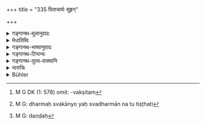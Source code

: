 +++
title = "335 पिताचार्यः सुहृन्"

+++

<details><summary>गङ्गानथ-मूलानुवादः</summary>

Neither the father or the preceptor or the friend or the mother or the wife or the son or the priest is unpunishable for the King, when they do not keep within their duty.—(335)
</details>

<details><summary>मेधातिथिः</summary>

"भार्या पुत्रः स्वका तनुः" (म्ध् ४.१८४) आत्मीयं शरीरम् । कः पुनर् आत्मनो दण्डः । प्रायश्चित्ततपोधनदानादिविवक्षितम्[^११६] । विचलितो धर्मात् स्वकात् । यो यः स्वधर्मान् नानुतिष्ठति[^११७] स सर्वो दण्ड्यः[^११८] ॥ ८.३३५ ॥


[^११८]:
     M G: daṇḍaḥ


[^११७]:
     M G: dharmaḥ svakānyo yaḥ svadharmān na tu tiṣṭhati


[^११६]:
     M G DK (1: 578) omit: -vakṣitam
</details>

<details><summary>गङ्गानथ-भाष्यानुवादः</summary>

“It has been asserted that ‘the wife and the sou form one’s own body’; what would be the punishment inflicted upon one’s self?”

It would consist of expiatory rites, austerities and charities. Whoever does not perform his duty, or deviates from his duty, should be punished.—(335)
</details>

<details><summary>गङ्गानथ-टिप्पन्यः</summary>

This verse is qüoted in *Parāśaramādhava* (Ācāra, p. 391);—in
*Vīramitrodaya* (Rājanīti, p. 291), which adds that the father and
mother must be exceptions to this rule, as is clear from the following
Smṛti-text quoted by *Vijñāneśvara*:—‘The following are
unpunishable—Father, Mother, Accomplished Student, Priest, Wandering
Mendicant, Anchorite, &c.’ Similarly the ‘very learned man’ should not
be punished.

It is quoted in *Vivādaratnākara* (p. 628).
</details>

<details><summary>गङ्गानथ-तुल्य-वाक्यानि</summary>

*Mahābhārata* (12.121.60).

*Yājñavalkya* (1.357).—‘Even a brother, a son, revered person,
father-in-law or maternal uncle,—none of these is unpunishable for the
King, if he has deviated from his path of duty.’

*Dakṣa* (Aparārka, p. 590).—‘If a man after having become a wandering
mendicant does not remain firm in his duty, he shall be banished after
having been branded with the sign of the dog’s foot.’

*Nārada* (7.17).—‘Should a man, after entering the order of religious
ascetics, violate the duties of his order, the King shall cause him to
be branded with a dog’s foot and banish him immediately from his realm.’

*Bṛhaspati* (27.7).—‘The King should punish elders, domestic priests,
and persons commanding respect, with gentle admonition only.’

*Smṛtyantara* (Aparārka, p. 590).—‘The mother and the father arc
unpunishable; as also the Accomplished Student, the Domestic Priest, the
Renunciate, the Ascetic, and people endowed with learning, character,
purity and good conduct.’

*Gautama* (Vīramitrodaya-Rājanīti, p. 291).—‘He who is very highly
learned should not suffer corporal punishment, or imprisonment, or fine
or banishment or blame.’
</details>

<details><summary>भारुचिः</summary>

प्रकरणात् सुवर्णस्तेयदण्डो ऽयम् । यदि त्व् अन्यत्रापि कार्यसामान्यात् कुप्यते ततो ऽयं सर्वव्यतिक्रमेषु प्रकरणानुक्रमेण दण्डः पित्रादीनां विज्ञेयः । गुरुत्वात् परिपालनीयत्वं येनैषाम् अत्यन्तम् । अतो ऽदण्ड्याशङ्कानिवृत्त्यर्थम् एषाम् इदं दण्डवचनम् । अन्ये त्व् अर्थवादम् इमं स्तेयदण्डस्यान्यपुरुषविषयस्य कल्पयन्ति । तद् अयुक्तम्, उत्तरश्लोके राजदण्डविरोधात् ॥ ८.३३४ ॥

_तथा च दर्शयति ।_
</details>

<details><summary>Bühler</summary>

335	Neither a father, nor a teacher, nor a friend, nor a mother, nor a wife, nor a son, nor a domestic priest must be left unpunished by a king, if they do not keep within their duty.
</details>
